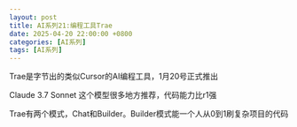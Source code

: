```yaml
---
layout: post
title: AI系列21:编程工具Trae
date: 2025-04-20 22:00:00 +0800
categories: [AI系列]
tags: [AI系列]
---
```

Trae是字节出的类似Cursor的AI编程工具，1月20号正式推出

Claude 3.7 Sonnet 这个模型很多地方推荐，代码能力比r1强

Trae有两个模式，Chat和Builder。Builder模式能一个人从0到1刷复杂项目的代码